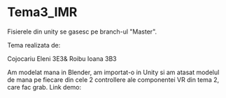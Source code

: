 # Tema3_IMR 
Fisierele din unity se gasesc pe branch-ul "Master".

Tema realizata de:

Cojocariu Eleni 3E3& Roibu Ioana 3B3

Am modelat mana in Blender, am importat-o in Unity si am atasat modelul de mana pe fiecare din cele 2 controllere ale componentei VR din tema 2, care fac grab.
Link demo: 
